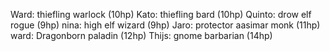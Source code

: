 Ward: thiefling warlock (10hp)
Kato: thiefling bard (10hp)
Quinto: drow elf rogue (9hp)
nina: high elf wizard (9hp)
Jaro: protector aasimar monk (11hp)
ward: Dragonborn paladin (12hp)
Thijs: gnome barbarian (14hp)
